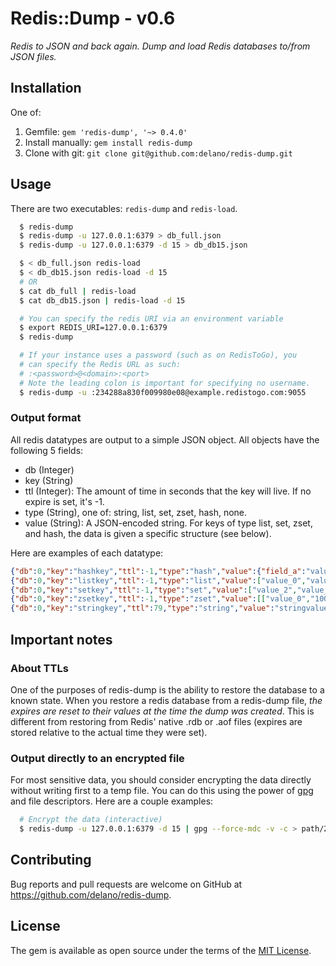 # Redis::Dump - v0.6

*Redis to JSON and back again. Dump and load Redis databases to/from JSON files.*


## Installation

One of:
1. Gemfile: `gem 'redis-dump', '~> 0.4.0'`
2. Install manually: `gem install redis-dump`
3. Clone with git: `git clone git@github.com:delano/redis-dump.git`



## Usage

There are two executables: `redis-dump` and `redis-load`.

```bash
  $ redis-dump
  $ redis-dump -u 127.0.0.1:6379 > db_full.json
  $ redis-dump -u 127.0.0.1:6379 -d 15 > db_db15.json

  $ < db_full.json redis-load
  $ < db_db15.json redis-load -d 15
  # OR
  $ cat db_full | redis-load
  $ cat db_db15.json | redis-load -d 15

  # You can specify the redis URI via an environment variable
  $ export REDIS_URI=127.0.0.1:6379
  $ redis-dump

  # If your instance uses a password (such as on RedisToGo), you
  # can specify the Redis URL as such:
  # :<password>@<domain>:<port>
  # Note the leading colon is important for specifying no username.
  $ redis-dump -u :234288a830f009980e08@example.redistogo.com:9055
```

### Output format

All redis datatypes are output to a simple JSON object. All objects have the following 5 fields:

* db (Integer)
* key (String)
* ttl (Integer): The amount of time in seconds that the key will live. If no expire is set, it's -1.
* type (String), one of: string, list, set, zset, hash, none.
* value (String): A JSON-encoded string. For keys of type list, set, zset, and hash, the data is given a specific structure (see below).

Here are examples of each datatype:

```json
{"db":0,"key":"hashkey","ttl":-1,"type":"hash","value":{"field_a":"value_a","field_b":"value_b","field_c":"value_c"},"size":42}
{"db":0,"key":"listkey","ttl":-1,"type":"list","value":["value_0","value_1","value_2","value_0","value_1","value_2"],"size":42}
{"db":0,"key":"setkey","ttl":-1,"type":"set","value":["value_2","value_0","value_1","value_3"],"size":28}
{"db":0,"key":"zsetkey","ttl":-1,"type":"zset","value":[["value_0","100"],["value_1","100"],["value_2","200"],["value_3","300"],["value_4","400"]],"size":50}
{"db":0,"key":"stringkey","ttl":79,"type":"string","value":"stringvalue","size":11}
```

## Important notes

### About TTLs

One of the purposes of redis-dump is the ability to restore the database to a known state. When you restore a redis database from a redis-dump file, *the expires are reset to their values at the time the dump was created*. This is different from restoring from Redis' native .rdb or .aof files (expires are stored relative to the actual time they were set).

### Output directly to an encrypted file

For most sensitive data, you should consider encrypting the data directly without writing first to a temp file. You can do this using the power of [gpg](http://www.gnupg.org/) and file descriptors. Here are a couple examples:

```bash
  # Encrypt the data (interactive)
  $ redis-dump -u 127.0.0.1:6379 -d 15 | gpg --force-mdc -v -c > path/2/backup-db1
```

## Contributing

Bug reports and pull requests are welcome on GitHub at https://github.com/delano/redis-dump.

## License

The gem is available as open source under the terms of the [MIT License](https://opensource.org/licenses/MIT).
